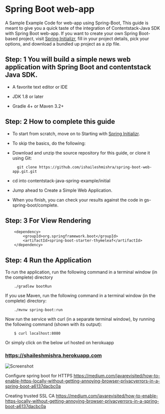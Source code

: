 # Spring Boot web-app

A Sample Example Code for web-app using Spring-Boot,
This guide is meant to give you a quick taste of the integration of Contentstack-Java SDK with Spring Boot web-app. If you want to create your own Spring Boot-based project, visit [Spring Initializr](https://start.spring.io/), fill in your project details, pick your options, and download a bundled up project as a zip file.


## Step: 1 You will build a simple news web application with Spring Boot and contentstack Java SDK.


- A favorite text editor or IDE

- JDK 1.8 or later

- Gradle 4+ or Maven 3.2+


## Step: 2 How to complete this guide

- To start from scratch, move on to Starting with [Spring Initializr](https://start.spring.io/).

- To skip the basics, do the following:

- Download and unzip the source repository for this guide, or clone it using Git: 
     
        git clone https://github.com/ishaileshmishra/spring-boot-web-app.git.git

- cd into contentstack-java-spring-example/initial

- Jump ahead to Create a Simple Web Application.

- When you finish, you can check your results against the code in gs-spring-boot/complete.


## Step: 3 For View Rendering

```
    <dependency>
        <groupId>org.springframework.boot</groupId>
        <artifactId>spring-boot-starter-thymeleaf</artifactId>
    </dependency>
```

## Step: 4 Run the Application


To run the application, run the following command in a terminal window (in the complete) directory

```
    ./gradlew bootRun
```

If you use Maven, run the following command in a terminal window (in the complete) directory:

```
    ./mvnw spring-boot:run
```


Now run the service with curl (in a separate terminal window), by running the following command (shown with its output):

```
    $ curl localhost:8080
```

Or simply click on the below url hosted on herokuapp

### https://shaileshmishra.herokuapp.com


![Screenshot](https://github.com/ishaileshmishra/example/blob/master/snapshot.png?raw=true)

Configure spring boot for HTTPS
https://medium.com/javarevisited/how-to-enable-https-locally-without-getting-annoying-browser-privacyerrors-in-a-spring-boot-a6137dacbc0a

Creating trusted SSL CA 
https://medium.com/javarevisited/how-to-enable-https-locally-without-getting-annoying-browser-privacyerrors-in-a-spring-boot-a6137dacbc0a
